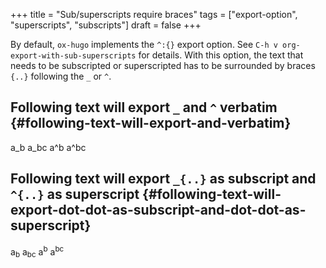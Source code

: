 +++
title = "Sub/superscripts require braces"
tags = ["export-option", "superscripts", "subscripts"]
draft = false
+++

By default, `ox-hugo` implements the `^:{}` export option. See `C-h v
org-export-with-sub-superscripts` for details. With this option, the
text that needs to be subscripted or superscripted has to be
surrounded by braces `{..}` following the `_` or `^`.


## Following text will export `_` and `^` verbatim {#following-text-will-export-and-verbatim}

a_b a_bc a^b a^bc


## Following text will export `_{..}` as subscript and `^{..}` as superscript {#following-text-will-export-dot-dot-as-subscript-and-dot-dot-as-superscript}

a<sub>b</sub> a<sub>bc</sub> a<sup>b</sup> a<sup>bc</sup>
